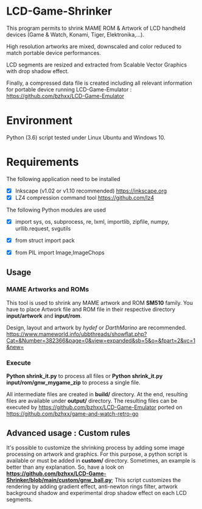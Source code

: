 
# LCD-Game-Shrinker
This program permits to shrink MAME ROM & Artwork of LCD handheld devices (Game & Watch, Konami, Tiger, Elektronika,...).

High resolution artworks are mixed, downscaled and color reduced to match portable device performances.

LCD segments are resized and extracted from Scalable Vector Graphics with drop shadow effect.

Finally, a compressed data file is created including all relevant information for portable device running LCD-Game-Emulator : https://github.com/bzhxx/LCD-Game-Emulator


# Environment
Python (3.6) script tested under Linux Ubuntu and Windows 10.

# Requirements
The following application need to be installed
 - [x] Inkscape (v1.02 or v1.10 recommended) https://inkscape.org
 - [x] LZ4 compression command tool https://github.com/lz4

The following Python modules are used
 - [x] import sys, os, subprocess, re, lxml, importlib, zipfile, numpy, urllib.request, svgutils 
 - [x] from struct import pack
 - [x] from PIL import Image,ImageChops


## Usage
### MAME Artworks and ROMs
This tool is used to shrink any MAME artwork and ROM **SM510** family.
You have to place Artwork file and ROM file in their respective directory **input/artwork** and **input/rom**.

Design, layout and artwork by *hydef* or *DarthMarino* are recommended.
https://www.mameworld.info/ubbthreads/showflat.php?Cat=&Number=382366&page=0&view=expanded&sb=5&o=&fpart=2&vc=1&new=


### Execute
**Python shrink_it.py** to process all files or
**Python shrink_it.py input/rom/gnw_mygame_zip** to process a single file.

All intermediate files are created in **build/** directory.
At the end, resulting files are available under **output/** directory.
The resulting files can be executed by https://github.com/bzhxx/LCD-Game-Emulator ported on https://github.com/bzhxx/game-and-watch-retro-go

## Advanced usage : Custom rules
It's possible to customize the shrinking process by adding some image processing on artwork and graphics.
For this purpose, a python script is available or must be added in **custom/** directory. 
Sometimes, an example is better than any explanation. So, have a look on **https://github.com/bzhxx/LCD-Game-Shrinker/blob/main/custom/gnw_ball.py**;
This script customizes the rendering by adding gradient effect, anti-newton rings filter, artwork background shadow and experimental drop shadow effect on each LCD segments.

